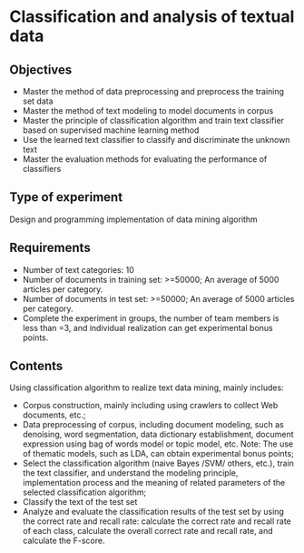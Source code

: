 # Classification and analysis of textual data

## Objectives
- Master the method of data preprocessing and preprocess the training set data
- Master the method of text modeling to model documents in corpus
- Master the principle of classification algorithm and train text classifier based on supervised machine learning method
- Use the learned text classifier to classify and discriminate the unknown text
- Master the evaluation methods for evaluating the performance of classifiers

## Type of experiment
Design and programming implementation of data mining algorithm

## Requirements
- Number of text categories: 10
- Number of documents in training set: >=50000; An average of 5000 articles per category.
- Number of documents in test set: >=50000; An average of 5000 articles per category.
- Complete the experiment in groups, the number of team members is less than =3, and individual realization can get experimental bonus points.

## Contents
Using classification algorithm to realize text data mining, mainly includes:

- Corpus construction, mainly including using crawlers to collect Web documents, etc.;
- Data preprocessing of corpus, including document modeling, such as denoising, word segmentation, data dictionary establishment, document expression using bag of words model or topic model, etc.
Note: The use of thematic models, such as LDA, can obtain experimental bonus points;
- Select the classification algorithm (naive Bayes /SVM/ others, etc.), train the text classifier, and understand the modeling principle, implementation process and the meaning of related parameters of the selected classification algorithm;
- Classify the text of the test set
- Analyze and evaluate the classification results of the test set by using the correct rate and recall rate: calculate the correct rate and recall rate of each class, calculate the overall correct rate and recall rate, and calculate the F-score.

